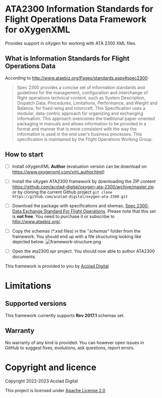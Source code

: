 # ATA2300 Information Standards for Flight Operations Data​ Framework for oXygenXML

Provides support in oXygen for working with ATA 2300 XML files.

## What is Information Standards for Flight Operations Data​

According to http://www.ataebiz.org/Pages/standards.aspx#spec2300:

> ​Spec 2300 provides a concise set of information standards and guidelines for the management, configuration and interchange of flight operations technical content, such as System Description, Dispatch Data, Procedures, Limitations, Performance, and Weight and Balance, for fixed-wing and rotorcraft. This Specification uses a modular, data-centric approach for organizing and exchanging information. This approach overcome​s the traditional paper-oriented packaging in manuals and allows information to be provided in a format and manner that is more consistent with the way the information is used in the end user’s business processes. This specification is maintained by the Flight Operations Working Group.



## How to start

- [ ] Install oXygenXML **Author** (evaluation version can be download on https://www.oxygenxml.com/xml_author.html)
- [ ] Install the oXygen ATA2300 framework by downloading the ZIP content https://github.com/acolad-digital/oxygen-ata-2300/archive/master.zip or by cloning the current Github project `git clone https://github.com/acolad-digital/oxygen-ata-2300.git`
- [ ] Download the package with specifications and shemas, [Spec 2300: Data Exchange Standard For Flight Operations](https://publications.airlines.org/CommerceProductDetail.aspx?Product=271). Please note that this set is **not free**. You need to purchase it or subscribe to http://www.ataebiz.org/.
- [ ] Copy the schemas (*.xsd files) in the "_schemas_" folder from the framework.
  You should end up with a file structuring looking like depicted below:
  ![framework-structure.png](framework-structure.png)
  
- [ ] Open the ata2300.xpr project. You should now able to author ATA2300 documents.

This framework is provided to you by [Acolad Digital](https://www.acolad.com/en/digital.html) 


# Limitations

## Supported versions 

This framework currently supports **Rev 2017.1** schemas set.

## Warranty

No warranty of any kind is provided. You can however open issues in GitHub to suggest fixes, evolutions, ask questions, report errors.

# Copyright and licence

Copyright 2022-2023 Acolad Digital

This project is licensed under [Apache License 2.0](LICENSE.txt)

